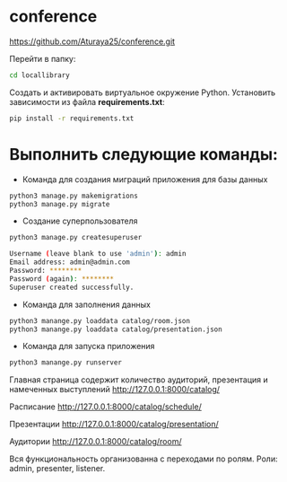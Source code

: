 # conference
https://github.com/Aturaya25/conference.git

Перейти в папку:
```bash
cd locallibrary
```
Создать и активировать виртуальное окружение Python.
Установить зависимости из файла **requirements.txt**:
```bash
pip install -r requirements.txt
```

# Выполнить следующие команды:
* Команда для создания миграций приложения для базы данных
```bash
python3 manage.py makemigrations
python3 manage.py migrate
```

* Создание суперпользователя
```bash
python3 manage.py createsuperuser
```
```bash
Username (leave blank to use 'admin'): admin
Email address: admin@admin.com
Password: ********
Password (again): ********
Superuser created successfully.
```
* Команда для заполнения данных
```bash
python3 manange.py loaddata catalog/room.json
python3 manange.py loaddata catalog/presentation.json
```
* Команда для запуска приложения
```bash
python3 manange.py runserver
```

Главная страница содержит количество аудиторий, презентация и намеченных выступлений
http://127.0.0.1:8000/catalog/

Расписание
http://127.0.0.1:8000/catalog/schedule/

Презентации
http://127.0.0.1:8000/catalog/presentation/

Аудитории
http://127.0.0.1:8000/catalog/room/

Вся функциональность организованна с переходами по ролям.
Роли: admin, presenter, listener.
